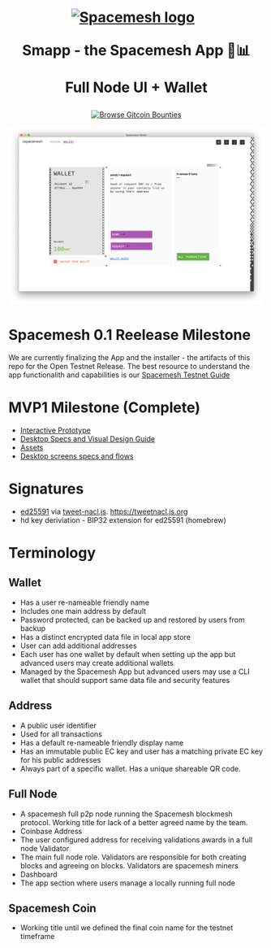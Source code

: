 <h1 align="center">
  <a href="https://spacemesh.io"><img width="400" src="https://spacemesh.io/content/images/2019/05/black_logo_hp.png" alt="Spacemesh logo" /></a>
  <p align="center">Smapp - the Spacemesh App 🏦📊</p>
  <p align="center">Full Node UI + Wallet </p>
</h1>

<p align="center">
<a href="https://gitcoin.co/profile/spacemeshos" title="Push Open Source Forward">
    <img src="https://gitcoin.co/static/v2/images/promo_buttons/slice_02.png" width="267px" height="52px" alt="Browse Gitcoin Bounties"/>
</a>
</p>

![](https://github.com/spacemeshos/smapp/blob/develop/design/release_0.4/smapp_wallet_desktop.png)

# Spacemesh 0.1 Reelease Milestone
We are currently finalizing the App and the installer - the artifacts of this repo for the Open Testnet Release. The best resource to understand the app functionalith and capabilities is our [Spacemesh Testnet Guide](http://testnet.spacemesh.io)

# MVP1 Milestone (Complete)
- [Interactive Prototype](https://xd.adobe.com/view/d1d14f8b-4c11-46a9-400b-c0157ecae268-a7e0/?fullscreen)
- [Desktop Specs and Visual Design Guide](https://docs.google.com/presentation/d/1G20T3KSt3iVmTqPJ7x9bljBA--PrPUNOpRNA9klVRSk/edit?usp=sharing)
- [Assets](https://drive.google.com/drive/folders/1OHXb15_5uKHsGGMlm0zQ8LSIMRz9C2E7)
- [Desktop screens specs and flows](https://xd.adobe.com/spec/82a02ed8-aecc-466a-4107-10c94808ade3-f491/)

# Signatures
- [ed25591](https://ed25519.cr.yp.to/) via [tweet-nacl.js](https://github.com/dchest/tweetnacl-js). https://tweetnacl.js.org
- hd key deriviation - BIP32 extension for ed25591 (homebrew)

# Terminology

## Wallet
- Has a user re-nameable friendly name
- Includes one main address by default
- Password protected, can be backed up and restored by users from backup
- Has a distinct encrypted data file in local app store
- User can add additional addresses
- Each user has one wallet by default when setting up the app but advanced users may create additional wallets
- Managed by the Spacemesh App but advanced users may use a CLI wallet that should support same data file and security features

## Address
- A public user identifier
- Used for all transactions
- Has a default re-nameable friendly display name
- Has an immutable public EC key and user has a matching private EC key for his public addresses
- Always part of a specific wallet. Has a unique shareable QR code.

## Full Node
- A spacemesh full p2p node running the Spacemesh blockmesh protocol. Working title for lack of a better agreed name by the team.
- Coinbase Address
- The user configured address for receiving validations awards in a full node
Validator
- The main full node role. Validators are responsible for both creating blocks and agreeing on blocks. Validators are spacemesh miners
- Dashboard
- The app section where users manage a locally running full node

## Spacemesh Coin
- Working title until we defined the final coin name for the testnet timeframe
